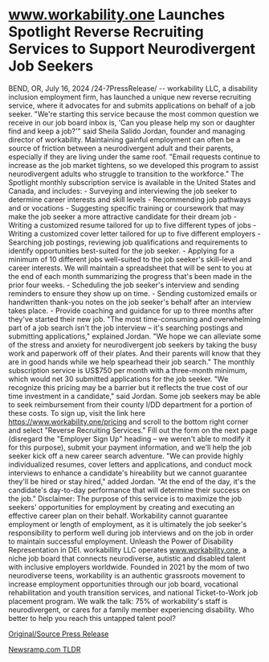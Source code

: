 # www.workability.one Launches Spotlight Reverse Recruiting Services to Support Neurodivergent Job Seekers

BEND, OR, July 16, 2024 /24-7PressRelease/ -- workability LLC, a disability inclusion employment firm, has launched a unique new reverse recruiting service, where it advocates for and submits applications on behalf of a job seeker.  "We're starting this service because the most common question we receive in our job board inbox is, 'Can you please help my son or daughter find and keep a job?'" said Sheila Salido Jordan, founder and managing director of workability.  Maintaining gainful employment can often be a source of friction between a neurodivergent adult and their parents, especially if they are living under the same roof. "Email requests continue to increase as the job market tightens, so we developed this program to assist neurodivergent adults who struggle to transition to the workforce."  The Spotlight monthly subscription service is available in the United States and Canada, and includes:  - Surveying and interviewing the job seeker to determine career interests and skill levels - Recommending job pathways and or vocations - Suggesting specific training or coursework that may make the job seeker a more attractive candidate for their dream job - Writing a customized resume tailored for up to five different types of jobs - Writing a customized cover letter tailored for up to five different employers - Searching job postings, reviewing job qualifications and requirements to identify opportunities best-suited for the job seeker. - Applying for a minimum of 10 different jobs well-suited to the job seeker's skill-level and career interests. We will maintain a spreadsheet that will be sent to you at the end of each month summarizing the progress that's been made in the prior four weeks. - Scheduling the job seeker's interview and sending reminders to ensure they show up on time. - Sending customized emails or handwritten thank-you notes on the job seeker's behalf after an interview takes place. - Provide coaching and guidance for up to three months after they've started their new job.  "The most time-consuming and overwhelming part of a job search isn't the job interview – it's searching postings and submitting applications," explained Jordan. "We hope we can alleviate some of the stress and anxiety for neurodivergent job seekers by taking the busy work and paperwork off of their plates. And their parents will know that they are in good hands while we help spearhead their job search."  The monthly subscription service is US$750 per month with a three-month minimum, which would net 30 submitted applications for the job seeker. "We recognize this pricing may be a barrier but it reflects the true cost of our time investment in a candidate," said Jordan.   Some job seekers may be able to seek reimbursement from their county I/DD department for a portion of these costs.  To sign up, visit the link here https://www.workability.one/pricing and scroll to the bottom right corner and select "Reverse Recruiting Services." Fill out the form on the next page (disregard the "Employer Sign Up" heading – we weren't able to modify it for this purpose), submit your payment information, and we'll help the job seeker kick off a new career search adventure.  "We can provide highly individualized resumes, cover letters and applications, and conduct mock interviews to enhance a candidate's hireability but we cannot guarantee they'll be hired or stay hired," added Jordan. "At the end of the day, it's the candidate's day-to-day performance that will determine their success on the job."  Disclaimer: The purpose of this service is to maximize the job seekers' opportunities for employment by creating and executing an effective career plan on their behalf. Workability cannot guarantee employment or length of employment, as it is ultimately the job seeker's responsibility to perform well during job interviews and on the job in order to maintain successful employment.  Unleash the Power of Disability Representation in DEI. workabillity LLC operates www.workability.one, a niche job board that connects neurodiverse, autistic and disabled talent with inclusive employers worldwide. Founded in 2021 by the mom of two neurodiverse teens, workability is an authentic grassroots movement to increase employment opportunities through our job board, vocational rehabilitation and youth transition services, and national Ticket-to-Work job placement program. We walk the talk: 75% of workability's staff is neurodivergent, or cares for a family member experiencing disability. Who better to help you reach this untapped talent pool? 

[Original/Source Press Release](https://www.24-7pressrelease.com/press-release/512521/wwwworkabilityone-launches-spotlight-reverse-recruiting-services-to-support-neurodivergent-job-seekers) 

[Newsramp.com TLDR](https://newsramp.com/None) 